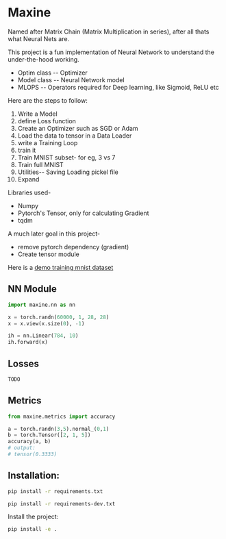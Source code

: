 # Maxine

Named after Matrix Chain (Matrix Multiplication in series), after all thats what Neural Nets are.

This project is a fun implementation of Neural Network to understand the under-the-hood working. 

- Optim class -- Optimizer
- Model class -- Neural Network model
- MLOPS -- Operators required for Deep learning, like Sigmoid, ReLU etc

Here are the steps to follow:

1. Write a Model
2. define Loss function
3. Create an Optimizer such as SGD or Adam
4. Load the data to tensor in a Data Loader
5. write a Training Loop
6. train it
7. Train MNIST subset- for eg, 3 vs 7
8. Train full MNIST
9. Utilities-- Saving Loading pickel file
10. Expand

Libraries used-
 - Numpy
 - Pytorch's Tensor, only for calculating Gradient
 - tqdm

A much later goal in this project-
 - remove pytorch dependency (gradient)
 - Create tensor module


Here is a [demo training mnist dataset](https://github.com/akash5100/maxine/blob/main/examples/mnist_maxine.ipynb)

## NN Module

```py
import maxine.nn as nn

x = torch.randn(60000, 1, 28, 28)
x = x.view(x.size(0), -1)

ih = nn.Linear(784, 10)
ih.forward(x)
```


## Losses

```py
TODO
```


## Metrics

```py
from maxine.metrics import accuracy

a = torch.randn(3,5).normal_(0,1)
b = torch.Tensor([2, 1, 5])
accuracy(a, b)
# output:
# tensor(0.3333)
```


## Installation:


```bash
pip install -r requirements.txt
```
```bash
pip install -r requirements-dev.txt
```
Install the project:
```bash
pip install -e .
```
